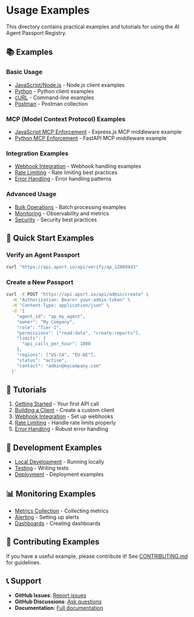 # Usage Examples

This directory contains practical examples and tutorials for using the AI Agent Passport Registry.

## 📚 Examples

### Basic Usage
- [JavaScript/Node.js](./javascript/) - Node.js client examples
- [Python](./python/) - Python client examples
- [cURL](./curl/) - Command-line examples
- [Postman](./postman/) - Postman collection

### MCP (Model Context Protocol) Examples
- [JavaScript MCP Enforcement](./javascript/mcp-enforcement.js) - Express.js MCP middleware example
- [Python MCP Enforcement](./python/mcp_enforcement.py) - FastAPI MCP middleware example

### Integration Examples
- [Webhook Integration](./webhooks/) - Webhook handling examples
- [Rate Limiting](./rate-limiting/) - Rate limiting best practices
- [Error Handling](./error-handling/) - Error handling patterns

### Advanced Usage
- [Bulk Operations](./bulk-operations/) - Batch processing examples
- [Monitoring](./monitoring/) - Observability and metrics
- [Security](./security/) - Security best practices

## 🚀 Quick Start Examples

### Verify an Agent Passport
```bash
curl "https://api.aport.io/api/verify/ap_128094d3"
```

### Create a New Passport
```bash
curl -X POST "https://api.aport.io/api/admin/create" \
  -H "Authorization: Bearer your-admin-token" \
  -H "Content-Type: application/json" \
  -d '{
    "agent_id": "ap_my_agent",
    "owner": "My Company",
    "role": "Tier-1",
    "permissions": ["read:data", "create:reports"],
    "limits": {
      "api_calls_per_hour": 1000
    },
    "regions": ["US-CA", "EU-DE"],
    "status": "active",
    "contact": "admin@mycompany.com"
  }'
```

## 📖 Tutorials

1. [Getting Started](./tutorials/getting-started.md) - Your first API call
2. [Building a Client](./tutorials/building-a-client.md) - Create a custom client
3. [Webhook Integration](./tutorials/webhook-integration.md) - Set up webhooks
4. [Rate Limiting](./tutorials/rate-limiting.md) - Handle rate limits properly
5. [Error Handling](./tutorials/error-handling.md) - Robust error handling

## 🔧 Development Examples

- [Local Development](./development/) - Running locally
- [Testing](./testing/) - Writing tests
- [Deployment](./deployment/) - Deployment examples

## 📊 Monitoring Examples

- [Metrics Collection](./monitoring/metrics.md) - Collecting metrics
- [Alerting](./monitoring/alerting.md) - Setting up alerts
- [Dashboards](./monitoring/dashboards.md) - Creating dashboards

## 🤝 Contributing Examples

If you have a useful example, please contribute it! See [CONTRIBUTING.md](../CONTRIBUTING.md) for guidelines.

## 📞 Support

- **GitHub Issues**: [Report issues](github.com/aporthq/agent-passport/issues)
- **GitHub Discussions**: [Ask questions](github.com/aporthq/agent-passport/discussions)
- **Documentation**: [Full documentation](../docs/)
